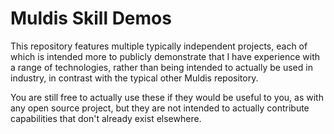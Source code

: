 # Muldis Skill Demos

This repository features multiple typically independent projects, each of
which is intended more to publicly demonstrate that I have experience with
a range of technologies, rather than being intended to actually be used in
industry, in contrast with the typical other Muldis repository.

You are still free to actually use these if they would be useful to you,
as with any open source project, but they are not intended to actually
contribute capabilities that don't already exist elsewhere.
